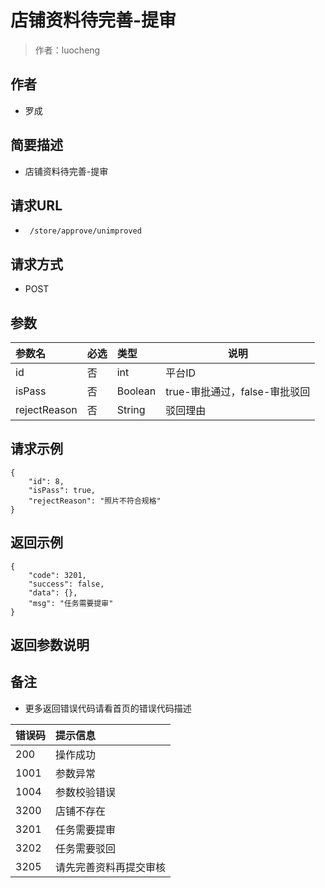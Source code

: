 # 店铺资料待完善-提审

> 作者：luocheng

## 作者

- 罗成
    
## 简要描述

- 店铺资料待完善-提审

## 请求URL
- ` /store/approve/unimproved`
  
## 请求方式
- POST 

## 参数

|参数名|必选|类型|说明|
|:----    |:---|:----- |-----   |
|id |否  |int | 平台ID    |
|isPass |否  |Boolean | true-审批通过，false-审批驳回    |
|rejectReason     |否  |String | 驳回理由    |


## 请求示例

``` 
{
    "id": 8,
    "isPass": true,
    "rejectReason": "照片不符合规格"
}
```


## 返回示例 

``` 
{
    "code": 3201,
    "success": false,
    "data": {},
    "msg": "任务需要提审"
}
```

## 返回参数说明 

## 备注 

- 更多返回错误代码请看首页的错误代码描述

|错误码|提示信息|
|:----    |:---|
|200 |操作成功  |
|1001 |参数异常  |
|1004 |参数校验错误  |
|3200 |店铺不存在  |
|3201 |任务需要提审  |
|3202 |任务需要驳回  |
|3205 |请先完善资料再提交审核  |